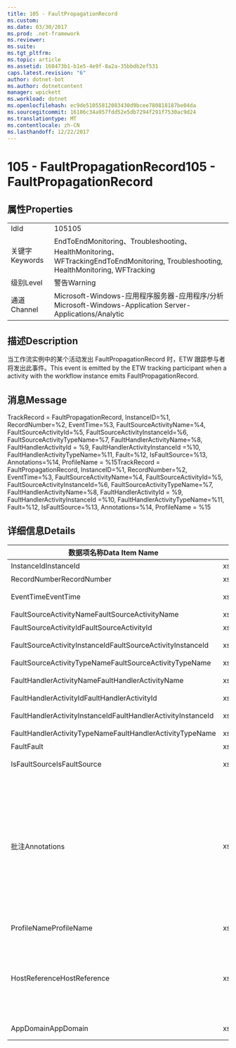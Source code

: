 ```yaml
---
title: 105 - FaultPropagationRecord
ms.custom: 
ms.date: 03/30/2017
ms.prod: .net-framework
ms.reviewer: 
ms.suite: 
ms.tgt_pltfrm: 
ms.topic: article
ms.assetid: 168473b1-b1e5-4e9f-8a2a-35bbdb2ef531
caps.latest.revision: "6"
author: dotnet-bot
ms.author: dotnetcontent
manager: wpickett
ms.workload: dotnet
ms.openlocfilehash: ec9de51055812083430d9bcee780818187be04da
ms.sourcegitcommit: 16186c34a957fdd52e5db7294f291f7530ac9d24
ms.translationtype: MT
ms.contentlocale: zh-CN
ms.lasthandoff: 12/22/2017
---
```

# <a name="105---faultpropagationrecord"></a><span data-ttu-id="8a59b-102">105 - FaultPropagationRecord</span><span class="sxs-lookup"><span data-stu-id="8a59b-102">105 - FaultPropagationRecord</span></span>
## <a name="properties"></a><span data-ttu-id="8a59b-103">属性</span><span class="sxs-lookup"><span data-stu-id="8a59b-103">Properties</span></span>  
  
|||  
|-|-|  
|<span data-ttu-id="8a59b-104">Id</span><span class="sxs-lookup"><span data-stu-id="8a59b-104">Id</span></span>|<span data-ttu-id="8a59b-105">105</span><span class="sxs-lookup"><span data-stu-id="8a59b-105">105</span></span>|  
|<span data-ttu-id="8a59b-106">关键字</span><span class="sxs-lookup"><span data-stu-id="8a59b-106">Keywords</span></span>|<span data-ttu-id="8a59b-107">EndToEndMonitoring、Troubleshooting、HealthMonitoring、WFTracking</span><span class="sxs-lookup"><span data-stu-id="8a59b-107">EndToEndMonitoring, Troubleshooting, HealthMonitoring, WFTracking</span></span>|  
|<span data-ttu-id="8a59b-108">级别</span><span class="sxs-lookup"><span data-stu-id="8a59b-108">Level</span></span>|<span data-ttu-id="8a59b-109">警告</span><span class="sxs-lookup"><span data-stu-id="8a59b-109">Warning</span></span>|  
|<span data-ttu-id="8a59b-110">通道</span><span class="sxs-lookup"><span data-stu-id="8a59b-110">Channel</span></span>|<span data-ttu-id="8a59b-111">Microsoft-Windows-应用程序服务器-应用程序/分析</span><span class="sxs-lookup"><span data-stu-id="8a59b-111">Microsoft-Windows-Application Server-Applications/Analytic</span></span>|  
  
## <a name="description"></a><span data-ttu-id="8a59b-112">描述</span><span class="sxs-lookup"><span data-stu-id="8a59b-112">Description</span></span>  
 <span data-ttu-id="8a59b-113">当工作流实例中的某个活动发出 FaultPropagationRecord 时，ETW 跟踪参与者将发出此事件。</span><span class="sxs-lookup"><span data-stu-id="8a59b-113">This event is emitted by the ETW tracking participant when a activity with the workflow instance emits FaultPropagationRecord.</span></span>  
  
## <a name="message"></a><span data-ttu-id="8a59b-114">消息</span><span class="sxs-lookup"><span data-stu-id="8a59b-114">Message</span></span>  
 <span data-ttu-id="8a59b-115">TrackRecord = FaultPropagationRecord, InstanceID=%1, RecordNumber=%2, EventTime=%3, FaultSourceActivityName=%4, FaultSourceActivityId=%5, FaultSourceActivityInstanceId=%6, FaultSourceActivityTypeName=%7, FaultHandlerActivityName=%8, FaultHandlerActivityId = %9, FaultHandlerActivityInstanceId =%10, FaultHandlerActivityTypeName=%11, Fault=%12, IsFaultSource=%13, Annotations=%14, ProfileName = %15</span><span class="sxs-lookup"><span data-stu-id="8a59b-115">TrackRecord = FaultPropagationRecord, InstanceID=%1, RecordNumber=%2, EventTime=%3, FaultSourceActivityName=%4, FaultSourceActivityId=%5, FaultSourceActivityInstanceId=%6, FaultSourceActivityTypeName=%7, FaultHandlerActivityName=%8,  FaultHandlerActivityId = %9, FaultHandlerActivityInstanceId =%10, FaultHandlerActivityTypeName=%11, Fault=%12, IsFaultSource=%13, Annotations=%14, ProfileName = %15</span></span>  
  
## <a name="details"></a><span data-ttu-id="8a59b-116">详细信息</span><span class="sxs-lookup"><span data-stu-id="8a59b-116">Details</span></span>  
  
|<span data-ttu-id="8a59b-117">数据项名称</span><span class="sxs-lookup"><span data-stu-id="8a59b-117">Data Item Name</span></span>|<span data-ttu-id="8a59b-118">数据项类型</span><span class="sxs-lookup"><span data-stu-id="8a59b-118">Data Item Type</span></span>|<span data-ttu-id="8a59b-119">描述</span><span class="sxs-lookup"><span data-stu-id="8a59b-119">Description</span></span>|  
|--------------------|--------------------|-----------------|  
|<span data-ttu-id="8a59b-120">InstanceId</span><span class="sxs-lookup"><span data-stu-id="8a59b-120">InstanceId</span></span>|<span data-ttu-id="8a59b-121">xs:GUID</span><span class="sxs-lookup"><span data-stu-id="8a59b-121">xs:GUID</span></span>|<span data-ttu-id="8a59b-122">工作流的实例 ID</span><span class="sxs-lookup"><span data-stu-id="8a59b-122">The instance id for the workflow</span></span>|  
|<span data-ttu-id="8a59b-123">RecordNumber</span><span class="sxs-lookup"><span data-stu-id="8a59b-123">RecordNumber</span></span>|<span data-ttu-id="8a59b-124">xs:long</span><span class="sxs-lookup"><span data-stu-id="8a59b-124">xs:long</span></span>|<span data-ttu-id="8a59b-125">发出的记录的序列号</span><span class="sxs-lookup"><span data-stu-id="8a59b-125">The sequence number of the emitted record</span></span>|  
|<span data-ttu-id="8a59b-126">EventTime</span><span class="sxs-lookup"><span data-stu-id="8a59b-126">EventTime</span></span>|<span data-ttu-id="8a59b-127">xs:dateTime</span><span class="sxs-lookup"><span data-stu-id="8a59b-127">xs:dateTime</span></span>|<span data-ttu-id="8a59b-128">发出该事件时的 UTC 时间</span><span class="sxs-lookup"><span data-stu-id="8a59b-128">The time in UTC when the event was emitted</span></span>|  
|<span data-ttu-id="8a59b-129">FaultSourceActivityName</span><span class="sxs-lookup"><span data-stu-id="8a59b-129">FaultSourceActivityName</span></span>|<span data-ttu-id="8a59b-130">xs:string</span><span class="sxs-lookup"><span data-stu-id="8a59b-130">xs:string</span></span>|<span data-ttu-id="8a59b-131">发出错误的活动的名称</span><span class="sxs-lookup"><span data-stu-id="8a59b-131">The name of activity that emitted the fault</span></span>|  
|<span data-ttu-id="8a59b-132">FaultSourceActivityId</span><span class="sxs-lookup"><span data-stu-id="8a59b-132">FaultSourceActivityId</span></span>|<span data-ttu-id="8a59b-133">xs:string</span><span class="sxs-lookup"><span data-stu-id="8a59b-133">xs:string</span></span>|<span data-ttu-id="8a59b-134">发出错误的活动的 ID</span><span class="sxs-lookup"><span data-stu-id="8a59b-134">The id of the activity that emitted the fault</span></span>|  
|<span data-ttu-id="8a59b-135">FaultSourceActivityInstanceId</span><span class="sxs-lookup"><span data-stu-id="8a59b-135">FaultSourceActivityInstanceId</span></span>|<span data-ttu-id="8a59b-136">xs:string</span><span class="sxs-lookup"><span data-stu-id="8a59b-136">xs:string</span></span>|<span data-ttu-id="8a59b-137">发出错误的活动的实例 ID</span><span class="sxs-lookup"><span data-stu-id="8a59b-137">The instance id of the activity that emitted the fault</span></span>|  
|<span data-ttu-id="8a59b-138">FaultSourceActivityTypeName</span><span class="sxs-lookup"><span data-stu-id="8a59b-138">FaultSourceActivityTypeName</span></span>|<span data-ttu-id="8a59b-139">xs:string</span><span class="sxs-lookup"><span data-stu-id="8a59b-139">xs:string</span></span>|<span data-ttu-id="8a59b-140">发出错误的活动的类型</span><span class="sxs-lookup"><span data-stu-id="8a59b-140">The type of the activity that emitted the fault</span></span>|  
|<span data-ttu-id="8a59b-141">FaultHandlerActivityName</span><span class="sxs-lookup"><span data-stu-id="8a59b-141">FaultHandlerActivityName</span></span>|<span data-ttu-id="8a59b-142">xs:string</span><span class="sxs-lookup"><span data-stu-id="8a59b-142">xs:string</span></span>|<span data-ttu-id="8a59b-143">错误处理程序活动的显示名称</span><span class="sxs-lookup"><span data-stu-id="8a59b-143">The display name of the fault handler activity</span></span>|  
|<span data-ttu-id="8a59b-144">FaultHandlerActivityId</span><span class="sxs-lookup"><span data-stu-id="8a59b-144">FaultHandlerActivityId</span></span>|<span data-ttu-id="8a59b-145">xs:string</span><span class="sxs-lookup"><span data-stu-id="8a59b-145">xs:string</span></span>|<span data-ttu-id="8a59b-146">错误处理程序活动的 ID</span><span class="sxs-lookup"><span data-stu-id="8a59b-146">The id of the fault handler activity</span></span>|  
|<span data-ttu-id="8a59b-147">FaultHandlerActivityInstanceId</span><span class="sxs-lookup"><span data-stu-id="8a59b-147">FaultHandlerActivityInstanceId</span></span>|<span data-ttu-id="8a59b-148">xs:string</span><span class="sxs-lookup"><span data-stu-id="8a59b-148">xs:string</span></span>|<span data-ttu-id="8a59b-149">错误处理程序活动的实例 ID</span><span class="sxs-lookup"><span data-stu-id="8a59b-149">The instance id of the fault handler activity</span></span>|  
|<span data-ttu-id="8a59b-150">FaultHandlerActivityTypeName</span><span class="sxs-lookup"><span data-stu-id="8a59b-150">FaultHandlerActivityTypeName</span></span>|<span data-ttu-id="8a59b-151">xs:string</span><span class="sxs-lookup"><span data-stu-id="8a59b-151">xs:string</span></span>|<span data-ttu-id="8a59b-152">错误处理程序活动的类型</span><span class="sxs-lookup"><span data-stu-id="8a59b-152">The type of the fault handler activity</span></span>|  
|<span data-ttu-id="8a59b-153">Fault</span><span class="sxs-lookup"><span data-stu-id="8a59b-153">Fault</span></span>|<span data-ttu-id="8a59b-154">xs:string</span><span class="sxs-lookup"><span data-stu-id="8a59b-154">xs:string</span></span>|<span data-ttu-id="8a59b-155">错误详细信息</span><span class="sxs-lookup"><span data-stu-id="8a59b-155">The fault details</span></span>|  
|<span data-ttu-id="8a59b-156">IsFaultSource</span><span class="sxs-lookup"><span data-stu-id="8a59b-156">IsFaultSource</span></span>|<span data-ttu-id="8a59b-157">xs:unsignedByte</span><span class="sxs-lookup"><span data-stu-id="8a59b-157">xs:unsignedByte</span></span>|<span data-ttu-id="8a59b-158">指示事件是否从出错源发出</span><span class="sxs-lookup"><span data-stu-id="8a59b-158">Indicates if the event was emitted from the fault source</span></span>|  
|<span data-ttu-id="8a59b-159">批注</span><span class="sxs-lookup"><span data-stu-id="8a59b-159">Annotations</span></span>|<span data-ttu-id="8a59b-160">xs:string</span><span class="sxs-lookup"><span data-stu-id="8a59b-160">xs:string</span></span>|<span data-ttu-id="8a59b-161">已添加到此事件中的批注。</span><span class="sxs-lookup"><span data-stu-id="8a59b-161">The annotations that were added to this event.</span></span>  <span data-ttu-id="8a59b-162">这些值存储在一个 xml 元素中格式\<项 >\<项名称 ="annotationName"type ="> annotationValue\</项 > \< /i >。</span><span class="sxs-lookup"><span data-stu-id="8a59b-162">The values are stored in an xml element in the format \<items>\< item  name = "annotationName" type="System.String">annotationValue\</item>\</items>.</span></span>  <span data-ttu-id="8a59b-163">如果不指定任何批注，则该字符串包含\<项 / >。</span><span class="sxs-lookup"><span data-stu-id="8a59b-163">If no annotations are specified then the string contains \<items/>.</span></span> <span data-ttu-id="8a59b-164">ETW 事件大小受到 ETW 缓冲区大小或 ETW 事件最大负载的限制。</span><span class="sxs-lookup"><span data-stu-id="8a59b-164">The ETW event size is limited by the ETW buffer size or the max payload for an ETW event.</span></span> <span data-ttu-id="8a59b-165">如果事件大小超出 ETW 限制，则通过丢弃批注并将批注值与截断事件\<项 >... \< /i >。</span><span class="sxs-lookup"><span data-stu-id="8a59b-165">If the size of the event exceeds the ETW limits, then the event is truncated by dropping the annotations and replacing the annotation value with \<items>...\</items>.</span></span>|  
|<span data-ttu-id="8a59b-166">ProfileName</span><span class="sxs-lookup"><span data-stu-id="8a59b-166">ProfileName</span></span>|<span data-ttu-id="8a59b-167">xs:string</span><span class="sxs-lookup"><span data-stu-id="8a59b-167">xs:string</span></span>|<span data-ttu-id="8a59b-168">导致发出此事件的跟踪配置文件的名称</span><span class="sxs-lookup"><span data-stu-id="8a59b-168">The name or the tracking profile that resulted in this event being emitted</span></span>|  
|<span data-ttu-id="8a59b-169">HostReference</span><span class="sxs-lookup"><span data-stu-id="8a59b-169">HostReference</span></span>|<span data-ttu-id="8a59b-170">xs:string</span><span class="sxs-lookup"><span data-stu-id="8a59b-170">xs:string</span></span>|<span data-ttu-id="8a59b-171">对于 Web 承载的服务，此字段唯一标识 Web 层次结构中的服务。</span><span class="sxs-lookup"><span data-stu-id="8a59b-171">For web hosted services, this field uniquely identifies the service in the web hierarchy.</span></span>  <span data-ttu-id="8a59b-172">其格式定义为网站名称应用程序虚拟路径 &#124;服务虚拟路径 &#124;ServiceName 示例: 默认网站/CalculatorApplication &#124;/CalculatorService.svc &#124;CalculatorService</span><span class="sxs-lookup"><span data-stu-id="8a59b-172">Its format is defined as 'Web Site Name Application Virtual Path&#124;Service Virtual Path&#124;ServiceName' Example: 'Default Web Site/CalculatorApplication&#124;/CalculatorService.svc&#124;CalculatorService'</span></span>|  
|<span data-ttu-id="8a59b-173">AppDomain</span><span class="sxs-lookup"><span data-stu-id="8a59b-173">AppDomain</span></span>|<span data-ttu-id="8a59b-174">xs:string</span><span class="sxs-lookup"><span data-stu-id="8a59b-174">xs:string</span></span>|<span data-ttu-id="8a59b-175">由 AppDomain.CurrentDomain.FriendlyName 返回的字符串。</span><span class="sxs-lookup"><span data-stu-id="8a59b-175">The string returned by AppDomain.CurrentDomain.FriendlyName.</span></span>|
